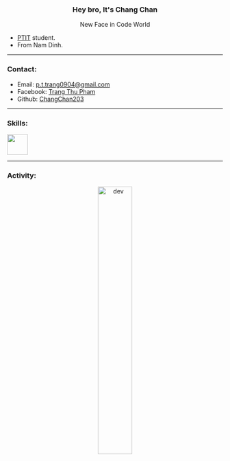 
<h3 align="center">Hey bro, It's Chang Chan</h3>
<p align="center">New Face in Code World</p>

- [PTIT](https://portal.ptit.edu.vn/) student.
- From Nam Dinh.


<hr>
<h3>Contact:</h3>

  - Email: p.t.trang0904@gmail.com
  - Facebook: [Trang Thu Pham](https://www.facebook.com/ChangChan203/")
  - Github: [ChangChan203](https://github.com/ChangChan203)

<hr>
<h3>Skills:</h3>

<p align="left">
  <img src="https://images.viblo.asia/cb7f3051-b4f7-4ca0-932a-0f32f8e1fd0a.png" width ="48" height="48"/>
</p>

<hr>
<h3>Activity:</h3>
 <p align="center">
   <img src="https://media.tenor.com/QxE-o0_qzbYAAAAC/usagyuuun-laptop.gif" alt="dev" width="40%" height="40%"/>
 </p>
